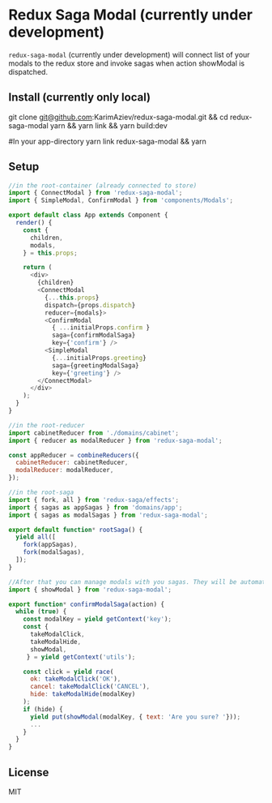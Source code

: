 # Redux Saga Modal (currently under development)

`redux-saga-modal` (currently under development)
will connect list of your modals to the redux store and invoke sagas when action showModal is dispatched.
## Install (currently only local)

git clone git@github.com:KarimAziev/redux-saga-modal.git && 
cd redux-saga-modal 
yarn && yarn link && yarn build:dev

#In your app-directory 
yarn link redux-saga-modal && yarn

## Setup

```javascript
//in the root-container (already connected to store)
import { ConnectModal } from 'redux-saga-modal';
import { SimpleModal, ConfirmModal } from 'components/Modals';

export default class App extends Component {
  render() {
    const {
      children,
      modals,
    } = this.props;

    return (
      <div>
        {children}
        <ConnectModal
          {...this.props}
          dispatch={props.dispatch}
          reducer={modals}>
          <ConfirmModal
            { ...initialProps.confirm }
            saga={confirmModalSaga}
            key={'confirm'} />
          <SimpleModal
            {...initialProps.greeting}
            saga={greetingModalSaga}
            key={'greeting'} />
        </ConnectModal>
      </div>
    );
  }
}

//in the root-reducer
import cabinetReducer from './domains/cabinet';
import { reducer as modalReducer } from 'redux-saga-modal';

const appReducer = combineReducers({
  cabinetReducer: cabinetReducer,
  modalReducer: modalReducer,
});

//in the root-saga
import { fork, all } from 'redux-saga/effects';
import { sagas as appSagas } from 'domains/app';
import { sagas as modalSagas } from 'redux-saga-modal';

export default function* rootSaga() {
  yield all([
    fork(appSagas),
    fork(modalSagas),
  ]);
}

//After that you can manage modals with you sagas. They will be automatically invoken after dispatching action showModal
import { showModal } from 'redux-saga-modal';

export function* confirmModalSaga(action) {
  while (true) {
    const modalKey = yield getContext('key');
    const {
      takeModalClick,
      takeModalHide,
      showModal,
     } = yield getContext('utils');

    const click = yield race(
      ok: takeModalClick('OK'),
      cancel: takeModalClick('CANCEL'),
      hide: takeModalHide(modalKey)
    );
    if (hide) {
      yield put(showModal(modalKey, { text: 'Are you sure? '}));
      ...
    }
  }
}
```

## License

MIT
